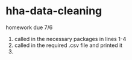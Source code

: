 # hha-data-cleaning
homework due 7/6

1) called in the necessary packages in lines 1-4
2) called in the required .csv file and printed it
3) 